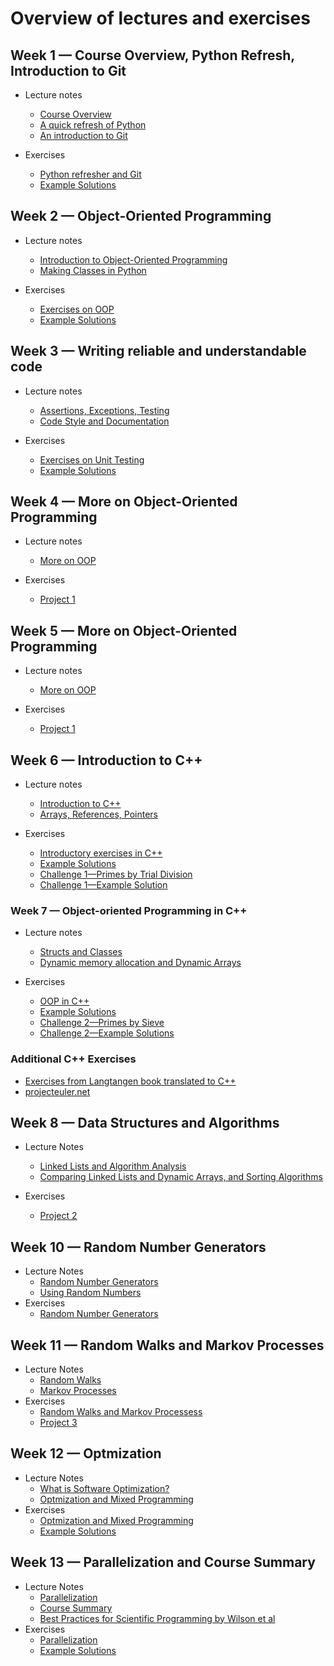 # Overview of lectures and exercises

## Week 1 — Course Overview, Python Refresh, Introduction to Git

* Lecture notes
    * [Course Overview](info.md)
    * [A quick refresh of Python](../lectures/python/python_intro.ipynb)
    * [An introduction to Git](../lectures/git/version_control_with_git.ipynb)
    
* Exercises
    * [Python refresher and Git](../exercises/week1/E1_python_refresh_and_git.ipynb)
    * [Example Solutions](../exercises/week1/E1_solutions.ipynb)
   
## Week 2 — Object-Oriented Programming

* Lecture notes
    * [Introduction to Object-Oriented Programming](../lectures/python/intro_to_oop.ipynb)
    * [Making Classes in Python](../lectures/python/classes_methods_decorators.ipynb)

* Exercises
    * [Exercises on OOP](../exercises/week2/E2_exercises_on_oop.ipynb)
    * [Example Solutions](../exercises/week2/E2_solutions.ipynb)


## Week 3 — Writing reliable and understandable code

* Lecture notes
    * [Assertions, Exceptions, Testing](../lectures/testing_codestyle/writing_functioning_code.ipynb)
    * [Code Style and Documentation](../lectures/testing_codestyle/codestyle_and_docstrings.ipynb)

* Exercises
    * [Exercises on Unit Testing](../exercises/week3/E3_testing_and_docstrings.ipynb)
    * [Example Solutions](../exercises/week3/E3_solutions.ipynb)

## Week 4 — More on Object-Oriented Programming
* Lecture notes
    * [More on OOP](../lectures/python/more_oop.ipynb)

* Exercises
    * [Project 1](../projects/project1/double_pendulum.ipynb)

## Week 5 — More on Object-Oriented Programming
* Lecture notes
    * [More on OOP](../lectures/python/more_oop.ipynb)

* Exercises
    * [Project 1](../projects/project1/double_pendulum.ipynb)

## Week 6 — Introduction to C++
* Lecture notes
    * [Introduction to C++](../lectures/cpp/intro_to_cpp.ipynb)
    * [Arrays, References, Pointers](../lectures/cpp/arrays_and_pointers.ipynb)
    
* Exercises
    * [Introductory exercises in C++](../exercises/week6/E6_intro_to_cpp.ipynb)
    * [Example Solutions](../exercises/week6/E6_solutions.md)
    * [Challenge 1—Primes by Trial Division](../exercises/week6/C1_primes_by_trial_division.ipynb)
    * [Challenge 1—Example Solution](../exercises/week6/solutions/week6-challenge.md)
    
### Week 7 — Object-oriented Programming in C++
* Lecture notes
    * [Structs and Classes](../lectures/cpp/oop_in_cpp.ipynb)
    * [Dynamic memory allocation and Dynamic Arrays](../lectures/cpp/dynamic_allocation_and_arrays.ipynb)
    
* Exercises
    * [OOP in C++](../exercises/week7/E7_oop_in_cpp.ipynb)
    * [Example Solutions](../exercises/week7/solutions)
    * [Challenge 2—Primes by Sieve](../exercises/week7/C2_primes_by_sieve.ipynb)
    * [Challenge 2—Example Solutions](../exercises/week7/solutions/week7-challenge)
    
### Additional C++ Exercises

* [Exercises from Langtangen book translated to C++](../exercises/cpp/cpp_exercises.pdf)
* [projecteuler.net](https://projecteuler.net/archives)

## Week 8 — Data Structures and Algorithms

* Lecture Notes
    * [Linked Lists and Algorithm Analysis](../lectures/cpp/linked_lists_and_algorithm_analysis.ipynb)
    * [Comparing Linked Lists and Dynamic Arrays, and Sorting Algorithms](../lectures/cpp/linkedlists_vs_dynamicarrays_and_sorting.ipynb)
    
* Exercises
    * [Project 2](../projects/project2/project2.ipynb)
    

## Week 10 — Random Number Generators

* Lecture Notes
    * [Random Number Generators](../lectures/stochastic_processes/random_number_generators.ipynb)
    * [Using Random Numbers](../lectures/stochastic_processes/using_random_numbers.ipynb)
* Exercises
    * [Random Number Generators](../exercises/week10/E8_random_number_generators.ipynb)
    
## Week 11 — Random Walks and Markov Processes

* Lecture Notes
    * [Random Walks](../lectures/stochastic_processes/random_walks_and_markov_processes.ipynb)
    * [Markov Processes](../lectures/stochastic_processes/markov_chains.ipynb)
* Exercises
    * [Random Walks and Markov Processess](../exercises/week11/E9_random_walks_and_markov_process.ipynb)
    * [Project 3](../projects/project3/project3.ipynb)
    
## Week 12 — Optmization

* Lecture Notes
    * [What is Software Optimization?](../lectures/optimization/software_optimization.ipynb)
    * [Optmization and Mixed Programming](../lectures/optimization/optimization_and_mixed_programming.ipynb)
* Exercises
    * [Optmization and Mixed Programming](../exercises/week12/E10_optimization_and_mixed_programming.ipynb)
    * [Example Solutions](../exercises/week12/E10_solutions.ipynb)
    
## Week 13 — Parallelization and Course Summary
* Lecture Notes
    * [Parallelization](../lectures/optimization/parallel_programming.ipynb) 
    * [Course Summary](../lectures/summary/course_summary.ipynb)
    * [Best Practices for Scientific Programming by Wilson et al](../lectures/week13/best_practices_for_scientific_computing.pdf)
* Exercises
    * [Parallelization](../exercises/week13/E11_parallel_programming.ipynb)
    * [Example Solutions](../exercises/week13/E11_solutions.ipynb)